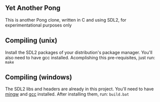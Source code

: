 ## Yet Another Pong

This is another Pong clone, written in C and using SDL2, for experimentational purposes only

## Compiling (unix)

Install the SDL2 packages of your distribution's package manager. You'll also need to have gcc installed. Acomplishing this pre-requisites, just run:
`make`

## Compiling (windows)

The SDL2 libs and headers are already in this project. You'll need to have [mingw](http://www.mingw.org/) and [gcc](http://www.mingw.org/wiki/HOWTO_Install_the_MinGW_GCC_Compiler_Suite) installed. After installing them, run:
`build.bat`
